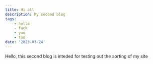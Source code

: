```yaml
---
title: Hi all
description: My second blog
tags:
    - hello
    - fuck
    - you
    - too
date: '2023-03-24'
---
```


Hello, this second blog is inteded for testing out the sorting of my site
